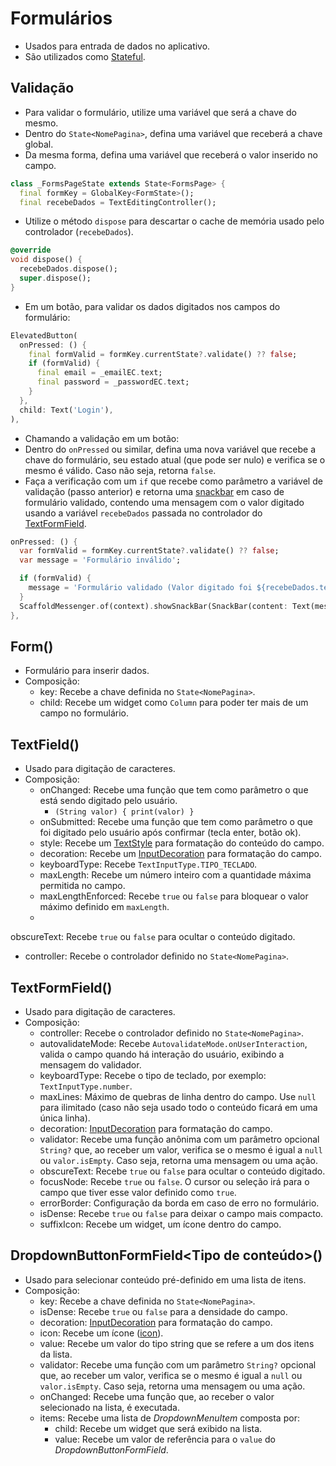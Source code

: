 # Formulários

- Usados para entrada de dados no aplicativo.
- São utilizados como [Stateful](../Fundamentos.md#tipos-basicos-widgets).

## Validação

- Para validar o formulário, utilize uma variável que será a chave do mesmo.
- Dentro do `State<NomePagina>`, defina uma variável que receberá a chave global.
- Da mesma forma, defina uma variável que receberá o valor inserido no campo.

```dart
class _FormsPageState extends State<FormsPage> {
  final formKey = GlobalKey<FormState>();
  final recebeDados = TextEditingController();
```

- Utilize o método `dispose` para descartar o cache de memória usado pelo controlador (`recebeDados`).

```dart
@override
void dispose() {
  recebeDados.dispose();
  super.dispose();
}
```

- Em um botão, para validar os dados digitados nos campos do formulário:

```dart
ElevatedButton(
  onPressed: () {
    final formValid = formKey.currentState?.validate() ?? false;
    if (formValid) {
      final email = _emailEC.text;
      final password = _passwordEC.text;
    }
  },
  child: Text('Login'),
),
```

- Chamando a validação em um botão:
- Dentro do `onPressed` ou similar, defina uma nova variável que recebe a chave do formulário, seu estado atual (que pode ser nulo) e verifica se o mesmo é válido. Caso não seja, retorna `false`.
- Faça a verificação com um `if` que recebe como parâmetro a variável de validação (passo anterior) e retorna uma [snackbar](./WidgetGeral.md#snackbar) em caso de formulário validado, contendo uma mensagem com o valor digitado usando a variável `recebeDados` passada no controlador do [TextFormField](./Forms.md#textformfield).

```dart
onPressed: () {
  var formValid = formKey.currentState?.validate() ?? false;
  var message = 'Formulário inválido';

  if (formValid) {
    message = 'Formulário validado (Valor digitado foi ${recebeDados.text})';
  }
  ScaffoldMessenger.of(context).showSnackBar(SnackBar(content: Text(message)));
},
```

## Form()

- Formulário para inserir dados.
- Composição:
  - key: Recebe a chave definida no `State<NomePagina>`.
  - child: Recebe um widget como `Column` para poder ter mais de um campo no formulário.

## TextField()

- Usado para digitação de caracteres.
- Composição:
  - onChanged: Recebe uma função que tem como parâmetro o que está sendo digitado pelo usuário.
    - `(String valor) { print(valor) }`
  - onSubmitted: Recebe uma função que tem como parâmetro o que foi digitado pelo usuário após confirmar (tecla enter, botão ok).
  - style: Recebe um [TextStyle](./WidgetsTree.md#textstyle) para formatação do conteúdo do campo.
  - decoration: Recebe um [InputDecoration](WidgetsTree.md#inputdecoration) para formatação do campo.
  - keyboardType: Recebe `TextInputType.TIPO_TECLADO`.
  - maxLength: Recebe um número inteiro com a quantidade máxima permitida no campo.
  - maxLengthEnforced: Recebe `true` ou `false` para bloquear o valor máximo definido em `maxLength`.
  -

 obscureText: Recebe `true` ou `false` para ocultar o conteúdo digitado.
  - controller: Recebe o controlador definido no `State<NomePagina>`.

## TextFormField()

- Usado para digitação de caracteres.
- Composição:
  - controller: Recebe o controlador definido no `State<NomePagina>`.
  - autovalidateMode: Recebe `AutovalidateMode.onUserInteraction`, valida o campo quando há interação do usuário, exibindo a mensagem do validador.
  - keyboardType: Recebe o tipo de teclado, por exemplo: `TextInputType.number`.
  - maxLines: Máximo de quebras de linha dentro do campo. Use `null` para ilimitado (caso não seja usado todo o conteúdo ficará em uma única linha).
  - decoration: [InputDecoration](./WidgetsTree.md#inputdecoration) para formatação do campo.
  - validator: Recebe uma função anônima com um parâmetro opcional `String?` que, ao receber um valor, verifica se o mesmo é igual a `null` ou `valor.isEmpty`. Caso seja, retorna uma mensagem ou uma ação.
  - obscureText: Recebe `true` ou `false` para ocultar o conteúdo digitado.
  - focusNode: Recebe `true` ou `false`. O cursor ou seleção irá para o campo que tiver esse valor definido como `true`.
  - errorBorder: Configuração da borda em caso de erro no formulário.
  - isDense: Recebe `true` ou `false` para deixar o campo mais compacto.
  - suffixIcon: Recebe um widget, um ícone dentro do campo.

## DropdownButtonFormField<Tipo de conteúdo>()

- Usado para selecionar conteúdo pré-definido em uma lista de itens.
- Composição:
  - key: Recebe a chave definida no `State<NomePagina>`.
  - isDense: Recebe `true` ou `false` para a densidade do campo.
  - decoration: [InputDecoration](./WidgetsTree.md#inputdecoration) para formatação do campo.
  - icon: Recebe um ícone ([icon](./WidgetsTree.md#icons)).
  - value: Recebe um valor do tipo string que se refere a um dos itens da lista.
  - validator: Recebe uma função com um parâmetro `String?` opcional que, ao receber um valor, verifica se o mesmo é igual a `null` ou `valor.isEmpty`. Caso seja, retorna uma mensagem ou uma ação.
  - onChanged: Recebe uma função que, ao receber o valor selecionado na lista, é executada.
  - items: Recebe uma lista de *DropdownMenuItem* composta por:
    - child: Recebe um widget que será exibido na lista.
    - value: Recebe um valor de referência para o `value` do *DropdownButtonFormField*.